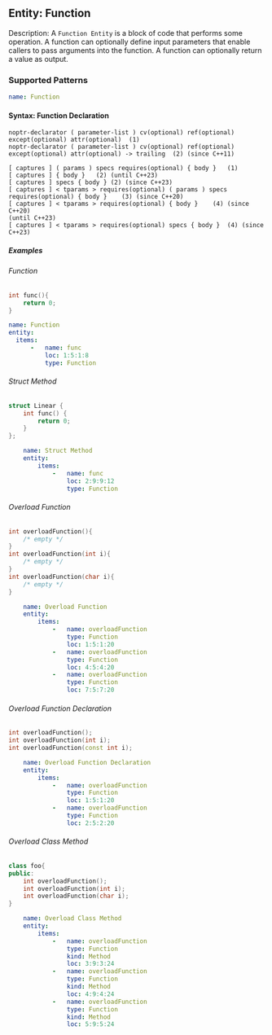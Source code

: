 ## Entity: Function

Description: A `Function Entity` is a block of code that performs some operation. A function can optionally define input parameters that enable callers to pass arguments into the function. A function can optionally return a value as output.

### Supported Patterns

```yaml
name: Function
```
#### Syntax: Function Declaration

```text
noptr-declarator ( parameter-list ) cv(optional) ref(optional) except(optional) attr(optional)	(1)	
noptr-declarator ( parameter-list ) cv(optional) ref(optional) except(optional) attr(optional) -> trailing	(2)	(since C++11)

[ captures ] ( params ) specs requires(optional) { body }	(1)	
[ captures ] { body }	(2)	(until C++23)
[ captures ] specs { body }	(2)	(since C++23)
[ captures ] < tparams > requires(optional) ( params ) specs requires(optional) { body }	(3)	(since C++20)
[ captures ] < tparams > requires(optional) { body }	(4)	(since C++20)
(until C++23)
[ captures ] < tparams > requires(optional) specs { body }	(4)	(since C++23)

```

##### Examples

###### Function
```cpp
int func(){
    return 0;
}
```

```yaml
name: Function
entity:
  items:
      -   name: func
          loc: 1:5:1:8
          type: Function
```

###### Struct Method
```cpp
struct Linear {
    int func() {
        return 0;
    }
};
```

```yaml
    name: Struct Method
    entity:
        items:
            -   name: func
                loc: 2:9:9:12
                type: Function
```

###### Overload Function
```cpp
int overloadFunction(){
    /* empty */
}
int overloadFunction(int i){
    /* empty */
}
int overloadFunction(char i){
    /* empty */
}
```

```yaml
    name: Overload Function
    entity:
        items:
            -   name: overloadFunction
                type: Function
                loc: 1:5:1:20
            -   name: overloadFunction
                type: Function
                loc: 4:5:4:20
            -   name: overloadFunction
                type: Function
                loc: 7:5:7:20
```

###### Overload Function Declaration

```cpp
int overloadFunction();
int overloadFunction(int i);
int overloadFunction(const int i);
```

```yaml
    name: Overload Function Declaration
    entity:
        items:
            -   name: overloadFunction
                type: Function
                loc: 1:5:1:20
            -   name: overloadFunction
                type: Function
                loc: 2:5:2:20
```

###### Overload Class Method
```cpp
class foo{
public:
    int overloadFunction();
    int overloadFunction(int i);
    int overloadFunction(char i);
}
```

```yaml
    name: Overload Class Method
    entity:
        items:
            -   name: overloadFunction
                type: Function
                kind: Method
                loc: 3:9:3:24
            -   name: overloadFunction
                type: Function
                kind: Method
                loc: 4:9:4:24
            -   name: overloadFunction
                type: Function
                kind: Method
                loc: 5:9:5:24
```
